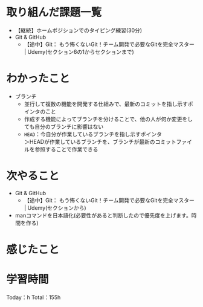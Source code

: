 # 取り組んだ課題一覧
- 【継続】ホームポジションでのタイピング練習(30分)
- Git & GitHub
	- 【途中】Git： もう怖くないGit！チーム開発で必要なGitを完全マスター | Udemy(セクション6の1からセクションまで)

# わかったこと
- ブランチ
	- 並行して複数の機能を開発する仕組みで、最新のコミットを指し示すポインタのこと
	- 作成する機能によってブランチを分けることで、他の人が何か変更をしても自分のブランチに影響はない
	- `HEAD`：今自分が作業しているブランチを指し示すポインタ  
＞HEADが作業しているブランチを、ブランチが最新のコミットファイルを参照することで作業できる


# 次やること
- Git & GitHub
	- 【途中】Git： もう怖くないGit！チーム開発で必要なGitを完全マスター | Udemy(セクションから)
- manコマンドを日本語化(必要性があると判断したので優先度を上げます。時間を作る)

# 感じたこと


# 学習時間
Today：h Total：155h
